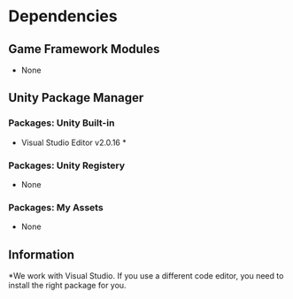 # Dependencies

## Game Framework Modules
- None

## Unity Package Manager

### Packages: Unity Built-in
 - Visual Studio Editor v2.0.16 *
 
### Packages: Unity Registery
 - None

### Packages: My Assets
 - None

## Information
*We work with Visual Studio. If you use a different code editor, you need to install the right package for you.  